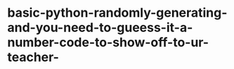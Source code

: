 # basic-python-randomly-generating-and-you-need-to-gueess-it-a-number-code-to-show-off-to-ur-teacher-